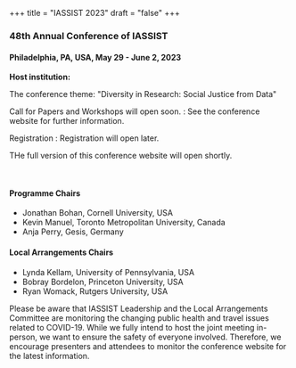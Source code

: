 +++
title = "IASSIST 2023"
draft = "false"
+++

<!--![IASSIST 2020/2021 logo](/img/conferences/iassist-logo-2022.jpg "")-->

### 48th Annual Conference of IASSIST

<!--### Data By Design-->

#### Philadelphia, PA, USA, May 29 - June 2, 2023

**Host institution:** 

The conference theme: "Diversity in Research: Social Justice from Data"

Call for Papers and Workshops will open soon.
: See the conference website for further information.

Registration
: Registration will open later.

<!--
Thank you for attending. 
: Presentations are available on Zenodo-->

<!--
<a class="btn btn-template-main" href="https://zenodo.org/communities/iassist-2022/search?page=1&size=20&sort=conference_session" target="_blank">2022 Conference presentations (Zenodo)</a>
-->

THe full version of this conference website will open shortly.

<!--
<a class="btn btn-template-main" href="https://iassist2022.org/" target="_blank">Visit the Conference website</a>
-->

<br />

#### Programme Chairs
- Jonathan Bohan, Cornell University, USA
- Kevin Manuel, Toronto Metropolitan University, Canada
- Anja Perry, Gesis, Germany

#### Local Arrangements Chairs
- Lynda Kellam, University of Pennsylvania, USA
- Bobray Bordelon, Princeton University, USA
- Ryan Womack, Rutgers University, USA

Please be aware that IASSIST Leadership and the Local Arrangements Committee  are monitoring the changing public health and travel issues related to COVID-19.  While we fully intend to host the joint meeting in-person, we want to ensure the safety of everyone involved. Therefore, we encourage presenters and attendees to monitor the conference website for the latest information.

<br />

